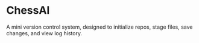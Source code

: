 # ChessAI
A mini version control system, designed to initialize repos, stage files, save changes, and view log history.
